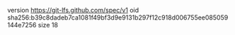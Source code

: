 version https://git-lfs.github.com/spec/v1
oid sha256:b39c8dadeb7ca1081f49bf3d9e9131b297f12c918d006755ee085059144e7256
size 18
